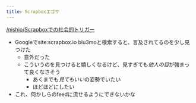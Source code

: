 ```yaml
---
title: Scrapboxエゴサ
---
```


[/nishio/Scrapboxでの社会的トリガー](https://scrapbox.io/nishio/Scrapboxでの社会的トリガー)

* Googleでsite:scrapbox.io blu3moと検索すると、言及されてるのを少し見つけた
  * 意外だった
  * こういうのを見つけると嬉しくなるけど、見すぎても*他人の目*が強まって良くなさそう
    * あくまでも*見てもいい*の姿勢でいたい
    * ほどほどにしたい
* これ、何かしらのfeedに流せるようにできないかな
